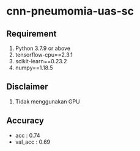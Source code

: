 # cnn-pneumomia-uas-sc

## Requirement 
  1. Python 3.7.9 or above
  2. tensorflow-cpu==2.3.1
  3. scikit-learn==0.23.2
  4. numpy==1.18.5
  
 ## Disclaimer
  1. Tidak menggunakan GPU
  
 ## Accuracy
  - acc : 0.74
  - val_acc : 0.69
  
